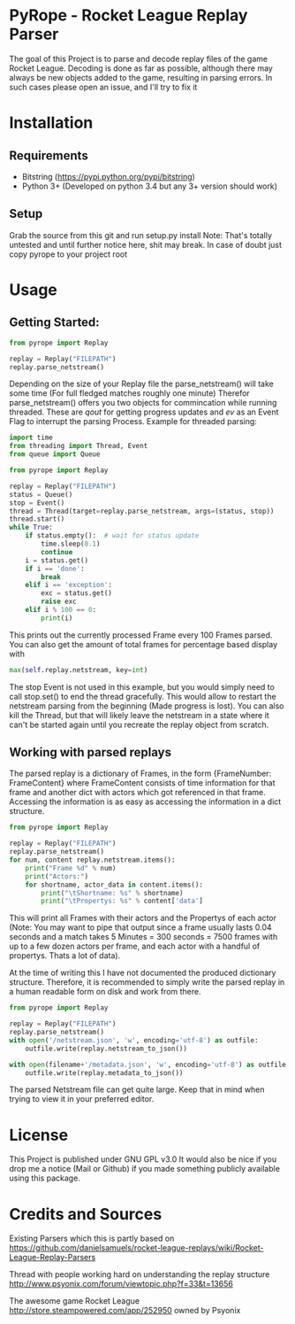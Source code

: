 # PyRope - Rocket League Replay Parser
The goal of this Project is to parse and decode replay files of the game Rocket League.
Decoding is done as far as possible, although there may always be new objects added to the game, resulting in parsing errors. In such cases please open an issue, and I'll try to fix it

# Installation

## Requirements
* Bitstring (https://pypi.python.org/pypi/bitstring)
* Python 3+ (Developed on python 3.4 but any 3+ version should work)

## Setup
Grab the source from this git and run
setup.py install 
Note: That's totally untested and until further notice here, shit may break. In case of doubt just copy pyrope to your project root

# Usage

## Getting Started:
```python
from pyrope import Replay

replay = Replay("FILEPATH")
replay.parse_netstream()
```
Depending on the size of your Replay file the parse_netstream() will take some time (For full fledged matches roughly one minute)
Therefor parse_netstream() offers you two objects for commincation while running threaded. These are *qout* for getting progress updates and *ev* as an Event Flag to interrupt the parsing Process. Example for threaded parsing:
```python
import time
from threading import Thread, Event
from queue import Queue

from pyrope import Replay

replay = Replay("FILEPATH")
status = Queue()
stop = Event()
thread = Thread(target=replay.parse_netstream, args=(status, stop))
thread.start()
while True:
    if status.empty():  # wait for status update
        time.sleep(0.1)
        continue
    i = status.get()
    if i == 'done':
        break
    elif i == 'exception':
        exc = status.get()
        raise exc
    elif i % 100 == 0:
        print(i)
```
This prints out the currently processed Frame every 100 Frames parsed. You can also get the amount of total frames for percentage based display with
```python
max(self.replay.netstream, key=int)
```

The stop Event is not used in this example, but you would simply need to call stop.set() to end the thread gracefully. This would allow to restart the netstream parsing from the beginning (Made progress is lost). You can also kill the Thread, but that will likely leave the netstream in a state where it can't be started again until you recreate the replay object from scratch.


## Working with parsed replays
The parsed replay is a dictionary of Frames, in the form {FrameNumber: FrameContent} where FrameContent consists of time information for that frame and another dict with actors which got referenced in that frame. Accessing the information is as easy as accessing the information in a dict structure.
```python
from pyrope import Replay

replay = Replay("FILEPATH")
replay.parse_netstream()
for num, content replay.netstream.items():
    print("Frame %d" % num)
    print("Actors:")
    for shortname, actor_data in content.items():
        print("\tShortname: %s" % shortname)
        print("\tPropertys: %s" % content['data']
```
This will print all Frames with their actors and the Propertys of each actor (Note: You may want to pipe that output since a frame usually lasts 0.04 seconds and a match takes 5 Minutes = 300 seconds = 7500 frames with up to a few dozen actors per frame, and each actor with a handful of propertys. Thats a lot of data).

At the time of writing this I have not documented the produced dictionary structure. Therefore, it is recommended to simply write the parsed replay in a human readable form on disk and work from there.
```python
from pyrope import Replay

replay = Replay("FILEPATH")
replay.parse_netstream()
with open('/netstream.json', 'w', encoding='utf-8') as outfile:
    outfile.write(replay.netstream_to_json())

with open(filename+'/metadata.json', 'w', encoding='utf-8') as outfile:
    outfile.write(replay.metadata_to_json())
```
The parsed Netstream file can get quite large. Keep that in mind when trying to view it in your preferred editor.

# License
This Project is published under GNU GPL v3.0
It would also be nice if you drop me a notice (Mail or Github) if you made something publicly available using this package.

# Credits and Sources
Existing Parsers which this is partly based on https://github.com/danielsamuels/rocket-league-replays/wiki/Rocket-League-Replay-Parsers

Thread with people working hard on understanding the replay structure http://www.psyonix.com/forum/viewtopic.php?f=33&t=13656

The awesome game Rocket League http://store.steampowered.com/app/252950 owned by Psyonix
